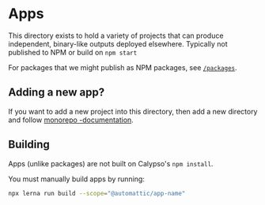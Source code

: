 # Apps

This directory exists to hold a variety of projects that can produce independent, binary-like outputs deployed elsewhere. Typically not published to NPM or build on `npm start`

For packages that we might publish as NPM packages, see [`/packages`](../packages).

## Adding a new app?

If you want to add a new project into this directory, then add a new directory and follow [monorepo -documentation](../docs/monorepo.md).

## Building

Apps (unlike packages) are not built on Calypso's `npm install`.

You must manually build apps by running:

```bash
npx lerna run build --scope="@automattic/app-name"
```
